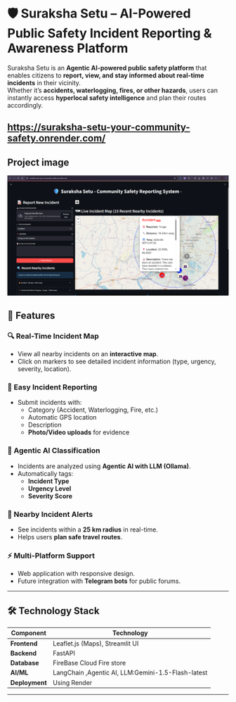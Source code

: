# 🛡️ Suraksha Setu – AI-Powered Public Safety Incident Reporting & Awareness Platform



Suraksha Setu is an **Agentic AI-powered public safety platform** that enables citizens to **report, view, and stay informed about real-time incidents** in their vicinity.  
Whether it’s **accidents, waterlogging, fires, or other hazards**, users can instantly access **hyperlocal safety intelligence** and plan their routes accordingly.

https://suraksha-setu-your-community-safety.onrender.com/
---

## Project image
<p align="center">
  <img src="assets/WebsiteUI.png" width="800"/>
</p>


## 🚀 Features

### 🔍 Real-Time Incident Map
- View all nearby incidents on an **interactive map**.
- Click on markers to see detailed incident information (type, urgency, severity, location).

### 📝 Easy Incident Reporting
- Submit incidents with:
  - Category (Accident, Waterlogging, Fire, etc.)
  - Automatic GPS location
  - Description
  - **Photo/Video uploads** for evidence

### 🤖 Agentic AI Classification
- Incidents are analyzed using **Agentic AI with LLM (Ollama)**.
- Automatically tags:
  - **Incident Type**
  - **Urgency Level**
  - **Severity Score**

### 📍 Nearby Incident Alerts
- See incidents within a **25 km radius** in real-time.
- Helps users **plan safe travel routes**.

### ⚡ Multi-Platform Support
- Web application with responsive design.
- Future integration with **Telegram bots** for public forums.

---

## 🛠 Technology Stack

| Component         | Technology |
|-------------------|------------|
| **Frontend**      | Leaflet.js (Maps), Streamlit UI |
| **Backend**       | FastAPI  |
| **Database**      | FireBase Cloud Fire store |
| **AI/ML**         | LangChain ,Agentic AI, LLM:Gemini-1.5-Flash-latest|
| **Deployment**    | Using Render |


---
